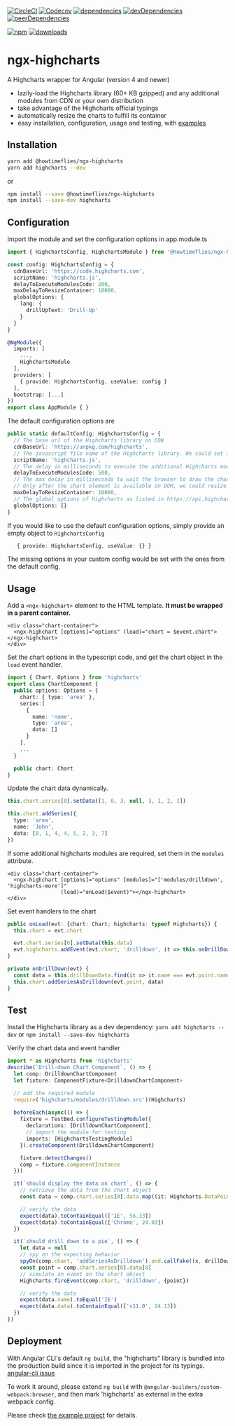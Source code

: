 [![CircleCI](https://img.shields.io/circleci/project/github/howtimeflies-io/ngx-highcharts.svg)](https://circleci.com/gh/howtimeflies-io/ngx-highcharts/tree/master)
[![Codecov](https://img.shields.io/codecov/c/github/howtimeflies-io/ngx-highcharts.svg)](https://codecov.io/gh/howtimeflies-io/ngx-highcharts)
[![dependencies](https://img.shields.io/david/howtimeflies-io/ngx-highcharts.svg)](https://david-dm.org/howtimeflies-io/ngx-highcharts)
[![devDependencies](https://img.shields.io/david/dev/howtimeflies-io/ngx-highcharts.svg)](https://david-dm.org/howtimeflies-io/ngx-highcharts?type=dev)
[![peerDependencies](https://img.shields.io/david/peer/howtimeflies-io/ngx-highcharts.svg)](https://david-dm.org/howtimeflies-io/ngx-highcharts?type=peer)

[![npm](https://img.shields.io/npm/v/@howtimeflies/ngx-highcharts.svg)](https://www.npmjs.com/package/@howtimeflies/ngx-highcharts)
[![downloads](https://img.shields.io/npm/dm/@howtimeflies/ngx-highcharts.svg)](https://www.npmjs.com/package/@howtimeflies/ngx-highcharts)

# ngx-highcharts
A Highcharts wrapper for Angular (version 4 and newer)

* lazily-load the Highcharts library (60+ KB gzipped) and any additional modules from CDN or your own distribution
* take advantage of the Highcharts official typings
* automatically resize the charts to fulfill its container
* easy installation, configuration, usage and testing, with [examples](https://github.com/howtimeflies-io/ngx-highcharts/tree/master/example)

## Installation

```bash
yarn add @howtimeflies/ngx-highcharts
yarn add highcharts --dev
```
or
```bash
npm install --save @howtimeflies/ngx-highcharts
npm install --save-dev highcharts
```

## Configuration

Import the module and set the configuration options in app.module.ts

```typescript
import { HighchartsConfig, HighchartsModule } from '@howtimeflies/ngx-highcharts'

const config: HighchartsConfig = {
  cdnBaseUrl: 'https://code.highcharts.com',
  scriptName: 'highcharts.js',
  delayToExecuteModulesCode: 200,
  maxDelayToResizeContainer: 10000,
  globalOptions: {
    lang: {
      drillUpText: 'Drill-Up'
    }
  }
}

@NgModule({
  imports: [
    ...,
    HighchartsModule
  ],
  providers: [
    { provide: HighchartsConfig, useValue: config }
  ],
  bootstrap: [...]
})
export class AppModule { }
```

The default configuration options are
```typescript
public static defaultConfig: HighchartsConfig = {
  // The base url of the Highcharts library on CDN
  cdnBaseUrl: 'https://unpkg.com/highcharts',
  // The javascript file name of the Highcharts library. We could set it to 'highcharts.src.js' in debugging.
  scriptName: 'highcharts.js',
  // The delay in milliseconds to execute the additional Highcharts modules.
  delayToExecuteModulesCode: 500,
  // The max delay in milliseconds to wait the browser to draw the chart. 
  // Only after the chart element is available on DOM, we could resize it to fulfill its container
  maxDelayToResizeContainer: 10000,
  // The global options of Highcharts as listed in https://api.highcharts.com/highcharts/lang
  globalOptions: {}
}
```

If you would like to use the default configuration options, simply provide an empty object to `HighchartsConfig`
```typescript
   { provide: HighchartsConfig, useValue: {} }
```

The missing options in your custom config would be set with the ones from the default config.

## Usage

Add a `<ngx-highchart>` element to the HTML template. **It must be wrapped in a parent container.**

```angular2html
<div class="chart-container">
  <ngx-highchart [options]="options" (load)="chart = $event.chart"></ngx-highchart>
</div>
```

Set the chart options in the typescript code, and get the chart object in the `load` event handler.

```typescript
import { Chart, Options } from 'highcharts'
export class ChartComponent {
  public options: Options = {
    chart: { type: 'area' },
    series:[
      {
        name: 'name',
        type: 'area',
        data: []
      }
    ],
    ...
  }

  public chart: Chart
}
```

Update the chart data dynamically.

```typescript
this.chart.series[0].setData([1, 0, 3, null, 3, 1, 2, 1])

this.chart.addSeries({
  type: 'area',
  name: 'John',
  data: [0, 1, 4, 4, 5, 2, 3, 7]
})
```

If some additional highcharts modules are required, set them in the `modules` attribute.

```angular2html
<div class="chart-container">
  <ngx-highchart [options]="options" [modules]="['modules/drilldown', 'highcharts-more']"
                 (load)="onLoad($event)"></ngx-highchart>
</div>
```

Set event handlers to the chart

```typescript
public onLoad(evt: {chart: Chart; highcharts: typeof Highcharts}) {
  this.chart = evt.chart

  evt.chart.series[0].setData(this.data)
  evt.highcharts.addEvent(evt.chart, 'drilldown', it => this.onDrillDown(it))
}

private onDrillDown(evt) {
  const data = this.drillDownData.find(it => it.name === evt.point.name)
  this.chart.addSeriesAsDrilldown(evt.point, data)
}
```

## Test

Install the Highcharts library as a dev dependency: `yarn add highcharts --dev` or `npm install --save-dev highcharts`

Verify the chart data and event handler
```typescript
import * as Highcharts from 'highcharts'
describe(`Drill-down Chart Component`, () => {
  let comp: DrilldownChartComponent
  let fixture: ComponentFixture<DrilldownChartComponent>

  // add the required module
  require('highcharts/modules/drilldown.src')(Highcharts)
  
  beforeEach(async(() => {
    fixture = TestBed.configureTestingModule({
      declarations: [DrilldownChartComponent],
      // import the module for testing
      imports: [HighchartsTestingModule]
    }).createComponent(DrilldownChartComponent)

    fixture.detectChanges()
    comp = fixture.componentInstance
  }))

  it(`should display the data on chart`, () => {
    // retrieve the data from the chart object
    const data = comp.chart.series[0].data.map((it: Highcharts.DataPoint) => [it.name, it.y])

    // verify the data
    expect(data).toContainEqual(['IE', 56.33])
    expect(data).toContainEqual(['Chrome', 24.03])
  })

  it(`should drill down to a pie`, () => {
    let data = null
    // spy on the expecting behavior
    spyOn(comp.chart, 'addSeriesAsDrilldown').and.callFake((x, drillDownData) => data = drillDownData)
    const point = comp.chart.series[0].data[0]
    // simulate an event on the chart object
    Highcharts.fireEvent(comp.chart, 'drilldown', {point})

    // verify the data
    expect(data.name).toEqual('IE')
    expect(data.data).toContainEqual(['v11.0', 24.13])
  })
})
```


## Deployment

With Angular CLI's default `ng build`, the "highcharts" library is bundled into the production build since it is imported in the project for its typings. [angular-cli issue](https://github.com/angular/angular-cli/issues/10089)

To work it around, please extend `ng build` with `@angular-builders/custom-webpack:browser`, and then mark 'highcharts' as external in the extra webpack config.

Please check [the example project](https://github.com/howtimeflies-io/ngx-highcharts/tree/master/example) for details.
